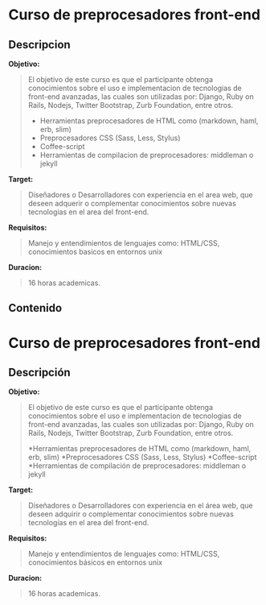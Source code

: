 Curso de preprocesadores front-end 
==================================

## Descripcion 

**Objetivo:**
	
> El objetivo de este curso es que el participante obtenga conocimientos sobre el uso e implementacion de tecnologias de front-end avanzadas, las cuales son utilizadas por: Django, Ruby on Rails, Nodejs, Twitter Bootstrap, Zurb Foundation, entre otros. 
>		 
>* Herramientas preprocesadores de HTML como (markdown, haml, erb, slim)
>* Preprocesadores CSS (Sass, Less, Stylus) 
>* Coffee-script 
>* Herramientas de compilacion de preprocesadores: middleman o jekyll

**Target:** 
	
> Diseñadores o Desarrolladores con experiencia en el area web, que deseen adquerir o complementar conocimientos sobre nuevas tecnologias en el area del front-end. 

**Requisitos:**
    
> Manejo y entendimientos de lenguajes como: HTML/CSS, conocimientos basicos en entornos unix

**Duracion:**
    
> 16 horas academicas.

## Contenido

Curso de preprocesadores front-end
==================================

## Descripción

**Objetivo:**

> El objetivo de este curso es que el participante obtenga conocimientos sobre el uso e implementacion de tecnologias de front-end avanzadas, las cuales son utilizadas por: Django, Ruby on Rails, Nodejs, Twitter Bootstrap, Zurb Foundation, entre otros.
>
> *Herramientas preprocesadores de HTML como (markdown, haml, erb, slim)
> *Preprocesadores CSS (Sass, Less, Stylus)
> *Coffee-script
> *Herramientas de compilación de preprocesadores: middleman o jekyll

**Target:**

> Diseñadores o Desarrolladores con experiencia en el área web, que deseen adquirir o complementar conocimientos sobre nuevas tecnologías en el area del front-end.

**Requisitos:**

> Manejo y entendimientos de lenguajes como: HTML/CSS, conocimientos básicos en entornos unix

**Duracion:**

> 16 horas academicas.

